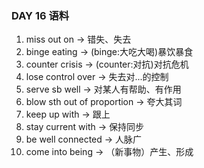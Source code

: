 ### DAY 16 语料

1. miss out on -> 错失、失去
2. binge eating -> (binge:大吃大喝)暴饮暴食
3. counter crisis -> (counter:对抗)对抗危机
4. lose control over -> 失去对...的控制
5. serve sb well -> 对某人有帮助、有作用
6. blow sth out of proportion -> 夸大其词
7. keep up with -> 跟上
8. stay current with -> 保持同步  
9. be well connected -> 人脉广
10. come into being -> （新事物）产生、形成
